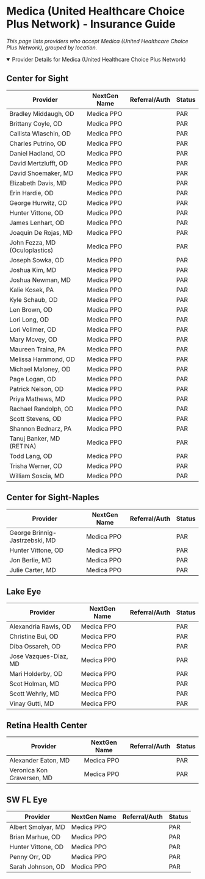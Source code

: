 # Medica (United Healthcare Choice Plus Network) - Insurance Guide

*This page lists providers who accept Medica (United Healthcare Choice Plus Network), grouped by location.*

<details open><summary>Provider Details for Medica (United Healthcare Choice Plus Network)</summary>

## Center for Sight

| Provider | NextGen Name | Referral/Auth | Status |
|----------|-------------|--------------|--------|
| Bradley Middaugh, OD | Medica PPO |  | PAR |
| Brittany Coyle, OD | Medica PPO |  | PAR |
| Callista Wlaschin, OD | Medica PPO |  | PAR |
| Charles Putrino, OD | Medica PPO |  | PAR |
| Daniel Hadland, OD | Medica PPO |  | PAR |
| David Mertzlufft, OD | Medica PPO |  | PAR |
| David Shoemaker, MD | Medica PPO |  | PAR |
| Elizabeth Davis, MD | Medica PPO |  | PAR |
| Erin Hardie, OD | Medica PPO |  | PAR |
| George Hurwitz, OD | Medica PPO |  | PAR |
| Hunter Vittone, OD | Medica PPO |  | PAR |
| James Lenhart, OD | Medica PPO |  | PAR |
| Joaquin De Rojas, MD | Medica PPO |  | PAR |
| John Fezza, MD (Oculoplastics) | Medica PPO |  | PAR |
| Joseph Sowka, OD | Medica PPO |  | PAR |
| Joshua Kim, MD | Medica PPO |  | PAR |
| Joshua Newman, MD | Medica PPO |  | PAR |
| Kalie Kosek, PA | Medica PPO |  | PAR |
| Kyle Schaub, OD | Medica PPO |  | PAR |
| Len Brown, OD | Medica PPO |  | PAR |
| Lori Long, OD | Medica PPO |  | PAR |
| Lori Vollmer, OD | Medica PPO |  | PAR |
| Mary Mcvey, OD | Medica PPO |  | PAR |
| Maureen Traina, PA | Medica PPO |  | PAR |
| Melissa Hammond, OD | Medica PPO |  | PAR |
| Michael Maloney, OD | Medica PPO |  | PAR |
| Page Logan, OD | Medica PPO |  | PAR |
| Patrick Nelson, OD | Medica PPO |  | PAR |
| Priya Mathews, MD | Medica PPO |  | PAR |
| Rachael Randolph, OD | Medica PPO |  | PAR |
| Scott Stevens, OD | Medica PPO |  | PAR |
| Shannon Bednarz, PA | Medica PPO |  | PAR |
| Tanuj Banker, MD (RETINA) | Medica PPO |  | PAR |
| Todd Lang, OD | Medica PPO |  | PAR |
| Trisha Werner, OD | Medica PPO |  | PAR |
| William Soscia, MD | Medica PPO |  | PAR |

## Center for Sight-Naples

| Provider | NextGen Name | Referral/Auth | Status |
|----------|-------------|--------------|--------|
| George Brinnig-Jastrzebski, MD | Medica PPO |  | PAR |
| Hunter Vittone, OD | Medica PPO |  | PAR |
| Jon Berlie, MD | Medica PPO |  | PAR |
| Julie Carter, MD | Medica PPO |  | PAR |

## Lake Eye 

| Provider | NextGen Name | Referral/Auth | Status |
|----------|-------------|--------------|--------|
| Alexandria Rawls, OD | Medica PPO |  | PAR |
| Christine Bui, OD | Medica PPO |  | PAR |
| Diba Ossareh, OD | Medica PPO |  | PAR |
| Jose Vazques-Diaz, MD | Medica PPO |  | PAR |
| Mari Holderby, OD | Medica PPO |  | PAR |
| Scot Holman, MD | Medica PPO |  | PAR |
| Scott Wehrly, MD | Medica PPO |  | PAR |
| Vinay Gutti, MD | Medica PPO |  | PAR |

## Retina Health Center

| Provider | NextGen Name | Referral/Auth | Status |
|----------|-------------|--------------|--------|
| Alexander Eaton, MD | Medica PPO |  | PAR |
| Veronica Kon Graversen, MD | Medica PPO |  | PAR |

## SW FL Eye

| Provider | NextGen Name | Referral/Auth | Status |
|----------|-------------|--------------|--------|
| Albert Smolyar, MD | Medica PPO |  | PAR |
| Brian Marhue, OD | Medica PPO |  | PAR |
| Hunter Vittone, OD | Medica PPO |  | PAR |
| Penny Orr, OD | Medica PPO |  | PAR |
| Sarah Johnson, OD | Medica PPO |  | PAR |

</details>

